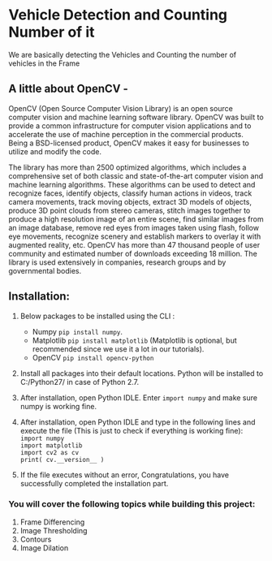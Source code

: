 # Vehicle Detection and Counting Number of it 
 We are basically detecting the Vehicles and Counting the number of vehicles in the Frame

## A little about OpenCV -

OpenCV (Open Source Computer Vision Library) is an open source computer vision and machine learning software library. OpenCV was built to provide a common infrastructure for computer vision applications and to accelerate the use of machine perception in the commercial products. Being a BSD-licensed product, OpenCV makes it easy for businesses to utilize and modify the code.

The library has more than 2500 optimized algorithms, which includes a comprehensive set of both classic and state-of-the-art computer vision and machine learning algorithms. These algorithms can be used to detect and recognize faces, identify objects, classify human actions in videos, track camera movements, track moving objects, extract 3D models of objects, produce 3D point clouds from stereo cameras, stitch images together to produce a high resolution image of an entire scene, find similar images from an image database, remove red eyes from images taken using flash, follow eye movements, recognize scenery and establish markers to overlay it with augmented reality, etc. OpenCV has more than 47 thousand people of user community and estimated number of downloads exceeding 18 million. The library is used extensively in companies, research groups and by governmental bodies.


## Installation:
1. Below packages to be installed using the CLI :

    - Numpy `pip install numpy`.
    - Matplotlib `pip install matplotlib` (Matplotlib is optional, but recommended since we use it a lot in our tutorials).
    - OpenCV `pip install opencv-python`
    
2. Install all packages into their default locations. Python will be installed to C:/Python27/ in case of Python 2.7.
3. After installation, open Python IDLE. Enter `import numpy` and make sure numpy is working fine.
4. After installation, open Python IDLE and type in the following lines and execute the file (This is just to check if everything is working fine):<br>
  `import numpy`<br>
  `import matplotlib`<br>
  `import cv2 as cv`<br>
  `print( cv.__version__ )`
5. If the file executes without an error, Congratulations, you have successfully completed the installation part.


### You will cover the following topics while building this project:
1) Frame Differencing
2) Image Thresholding
3) Contours
4) Image Dilation
